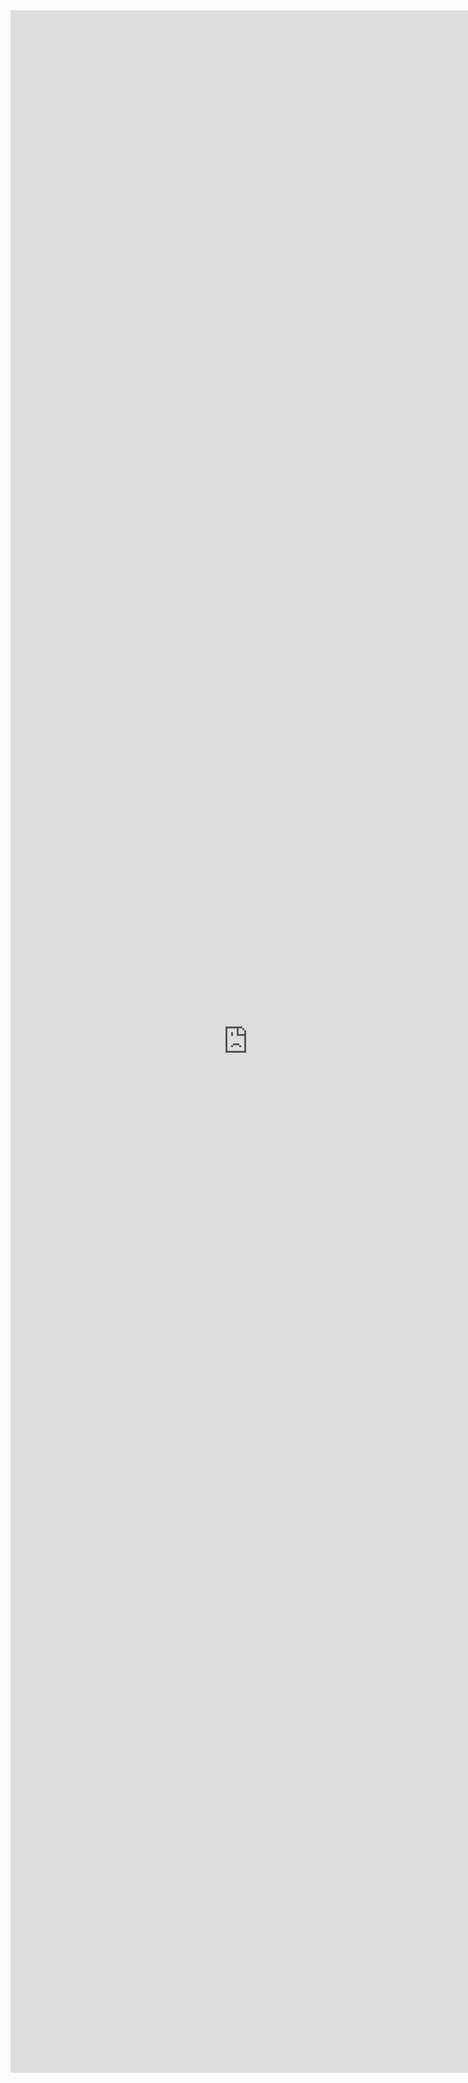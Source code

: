 <center>

<iframe src="https://docs.google.com/forms/d/18V-3B2STh5Um-7ny78H2WHLcLrLy5c03RySFqqKghLI/viewform?embedded=true" width="760" height="3300" frameborder="0" marginheight="0" marginwidth="0">Läser in...</iframe>

</center>
